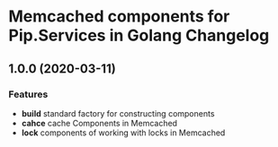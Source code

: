 # Memcached components for Pip.Services in Golang Changelog

## <a name="1.0.0"></a> 1.0.0 (2020-03-11) 
       
### Features
* **build** standard factory for constructing components
* **cahce** cache Components in Memcached
* **lock** components of working with locks in Memcached

